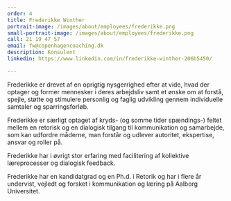 ```yaml
---
order: 4
title: Frederikke Winther
portrait-image: /images/about/employees/frederikke.png
small-portrait-image: /images/about/employees/frederikke.png
call: 21 19 47 57
email: fw@copenhagencoaching.dk
description: Konsulent
linkedin: https://www.linkedin.com/in/frederikke-winther-206b5450/

---
```

Frederikke er drevet af en oprigtig nysgerrighed efter at vide, hvad der optager og former mennesker i deres arbejdsliv samt et ønske om at forstå, spejle, støtte og stimulere personlig og faglig udvikling gennem individuelle samtaler og sparringsforløb.

Frederikke er særligt optaget af kryds- (og somme tider spændings-) feltet mellem en retorisk og en dialogisk tilgang til kommunikation og samarbejde, som kan udfordre måderne, man forstår og udlever autoritet, ekspertise, ansvar og roller på.

Frederikke har i øvrigt stor erfaring med facilitering af kollektive læreprocesser og dialogisk feedback.

Frederikke har en kandidatgrad og en Ph.d. i Retorik og har i flere år undervist, vejledt og forsket i kommunikation og læring på Aalborg Universitet.